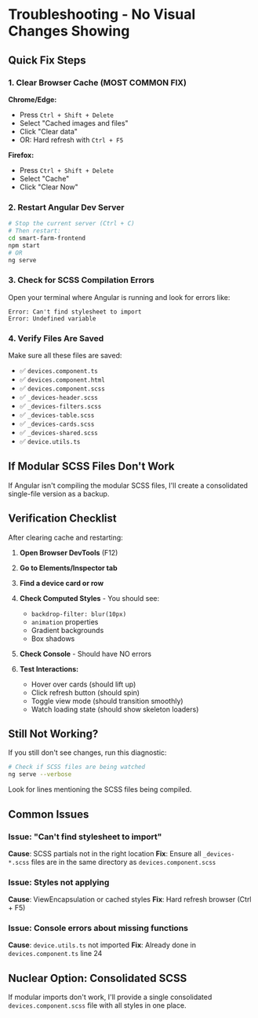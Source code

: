 # Troubleshooting - No Visual Changes Showing

## Quick Fix Steps

### 1. **Clear Browser Cache (MOST COMMON FIX)**

**Chrome/Edge:**
- Press `Ctrl + Shift + Delete`
- Select "Cached images and files"
- Click "Clear data"
- OR: Hard refresh with `Ctrl + F5`

**Firefox:**
- Press `Ctrl + Shift + Delete`
- Select "Cache"
- Click "Clear Now"

### 2. **Restart Angular Dev Server**

```bash
# Stop the current server (Ctrl + C)
# Then restart:
cd smart-farm-frontend
npm start
# OR
ng serve
```

### 3. **Check for SCSS Compilation Errors**

Open your terminal where Angular is running and look for errors like:
```
Error: Can't find stylesheet to import
Error: Undefined variable
```

### 4. **Verify Files Are Saved**

Make sure all these files are saved:
- ✅ `devices.component.ts`
- ✅ `devices.component.html`
- ✅ `devices.component.scss`
- ✅ `_devices-header.scss`
- ✅ `_devices-filters.scss`
- ✅ `_devices-table.scss`
- ✅ `_devices-cards.scss`
- ✅ `_devices-shared.scss`
- ✅ `device.utils.ts`

## If Modular SCSS Files Don't Work

If Angular isn't compiling the modular SCSS files, I'll create a consolidated single-file version as a backup.

## Verification Checklist

After clearing cache and restarting:

1. **Open Browser DevTools** (F12)
2. **Go to Elements/Inspector tab**
3. **Find a device card or row**
4. **Check Computed Styles** - You should see:
   - `backdrop-filter: blur(10px)`
   - `animation` properties
   - Gradient backgrounds
   - Box shadows

5. **Check Console** - Should have NO errors

6. **Test Interactions:**
   - Hover over cards (should lift up)
   - Click refresh button (should spin)
   - Toggle view mode (should transition smoothly)
   - Watch loading state (should show skeleton loaders)

## Still Not Working?

If you still don't see changes, run this diagnostic:

```bash
# Check if SCSS files are being watched
ng serve --verbose
```

Look for lines mentioning the SCSS files being compiled.

## Common Issues

### Issue: "Can't find stylesheet to import"
**Cause**: SCSS partials not in the right location
**Fix**: Ensure all `_devices-*.scss` files are in the same directory as `devices.component.scss`

### Issue: Styles not applying
**Cause**: ViewEncapsulation or cached styles
**Fix**: Hard refresh browser (Ctrl + F5)

### Issue: Console errors about missing functions
**Cause**: `device.utils.ts` not imported
**Fix**: Already done in `devices.component.ts` line 24

## Nuclear Option: Consolidated SCSS

If modular imports don't work, I'll provide a single consolidated `devices.component.scss` file with all styles in one place.



